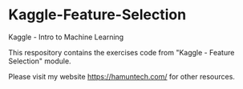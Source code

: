 # Kaggle-Feature-Selection
Kaggle - Intro to Machine Learning

This respository contains the exercises code from "Kaggle - Feature Selection" module.

Please visit my website https://hamuntech.com/ for other resources.
